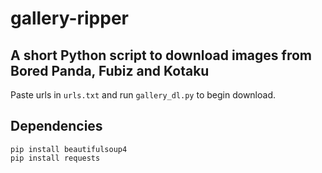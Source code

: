 # gallery-ripper
A short Python script to download images from Bored Panda, Fubiz and Kotaku
----
Paste urls in ```urls.txt``` and run ```gallery_dl.py``` to begin download.

## Dependencies

```
pip install beautifulsoup4
pip install requests
```
